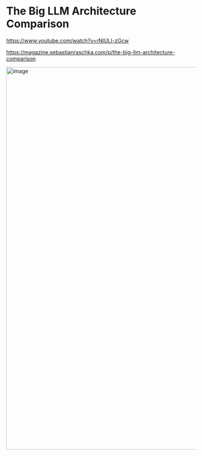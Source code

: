 
# The Big LLM Architecture Comparison

https://www.youtube.com/watch?v=rNlULI-zGcw

https://magazine.sebastianraschka.com/p/the-big-llm-architecture-comparison


<img width="1456" height="1016" alt="image" src="https://github.com/user-attachments/assets/ac609b31-dd75-4809-bff8-99250595eb2a" />
